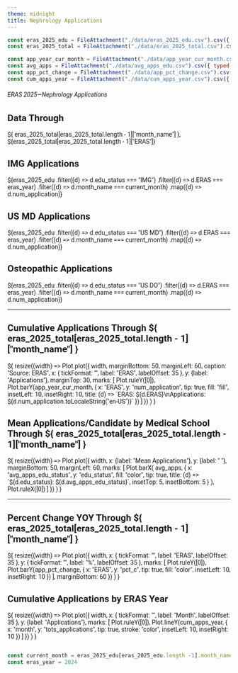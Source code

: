 ```yaml
---
theme: midnight
title: Nephrology Applications
---
```


<!-- 00 Styling -->

<style>
@import url('https://fonts.googleapis.com/css2?family=Roboto:wght@400;700&display=swap');

body {
  font-family: 'Roboto', sans-serif;
}


#observablehq-header {
  background-color: #00468b;
  border-radius: 4px;
 }

.observablehq {
  font-family: 'Roboto', sans-serif;
  font-size: 3em;
}

svg {
  font-family: 'Roboto', sans-serif;
  font-size: 14px;
}

</style>

<!-- 01 Data -->

```js
const eras_2025_edu = FileAttachment("./data/eras_2025_edu.csv").csv({ typed: true});
const eras_2025_total = FileAttachment("./data/eras_2025_total.csv").csv({ typed: true });

const app_year_cur_month = FileAttachment("./data/app_year_cur_month.csv").csv({ typed: true});  
const avg_apps = FileAttachment("./data/avg_apps_edu.csv").csv({ typed: true});
const app_pct_change = FileAttachment("./data/app_pct_change.csv").csv({ typed: true });
const cum_apps_year = FileAttachment("./data/cum_apps_year.csv").csv({ typed: true });
```

###### ERAS 2025—Nephrology Applications

<!-- 02 Cards Showing Top-Line Application Numbers -->

<div class="grid grid-cols-4">
  <div class="card">
    <h2>Data Through</h2>
    <span class="big">${
      eras_2025_total[eras_2025_total.length - 1]["month_name"]
      },  
      ${eras_2025_total[eras_2025_total.length - 1]["ERAS"]}
    </span>
  </div>
  <div class="card">
    <h2>IMG Applications</h2>
    <span class="big">${eras_2025_edu
  .filter((d) => d.edu_status === "IMG")
  .filter((d) => d.ERAS === eras_year)
  .filter((d) => d.month_name === current_month)
  .map((d) => d.num_application)}</span>
  </div>
  <div class="card">
    <h2>US MD Applications</h2>
    <span class="big">${eras_2025_edu
  .filter((d) => d.edu_status === "US MD")
  .filter((d) => d.ERAS === eras_year)
  .filter((d) => d.month_name === current_month)
  .map((d) => d.num_application)}</span>
  </div>
  <div class="card">
    <h2>Osteopathic Applications</h2>
    <span class="big">${eras_2025_edu
  .filter((d) => d.edu_status === "US DO")
  .filter((d) => d.ERAS === eras_year)
  .filter((d) => d.month_name === current_month)
  .map((d) => d.num_application)}</span>
  </div>
</div>

---

<!-- 03 Visualizations Row 1 -->

<div class="grid grid-cols-2">
  <div class="card">
  <h2><b>Cumulative Applications Through ${
      eras_2025_total[eras_2025_total.length - 1]["month_name"]
      }</b>
  </h2>
  ${
    resize((width) => Plot.plot({
      width,
      marginBottom: 50,
      marginLeft: 60,
      caption: "Source: ERAS",
       x: { tickFormat: "", label: "ERAS", labelOffset: 35 },
       y: {label: "Applications"},
       marginTop: 30,
      marks: [
        Plot.ruleY([0]),
        Plot.barY(app_year_cur_month, {
          x: "ERAS", 
          y: "num_application",
          tip: true,
          fill: "fill", 
          insetLeft: 10, 
          insetRight: 10,
          title: (d) => `ERAS: ${d.ERAS}\nApplications: ${d.num_application.toLocaleString("en-US")}`
          })
        ]
      })
    )
  }
</div>

  <div class="card">
  <h2>
    <b>Mean Applications/Candidate by Medical School Through ${
      eras_2025_total[eras_2025_total.length - 1]["month_name"]
      }
    </b>
  </h2>
  ${
    resize((width) => Plot.plot({
      width,
      x: {label: "Mean Applications"},
      y: {label: " "},
      marginBottom: 50,
      marginLeft: 60,
      marks: [
        Plot.barX(
          avg_apps,
          {
            x: "avg_apps_edu_status",
            y: "edu_status",
            fill: "color",
            tip: true,
            title: (d) => `${d.edu_status}: ${d.avg_apps_edu_status}`,
            insetTop: 5,
            insetBottom: 5
          }
        ),
        Plot.ruleX([0])  
      ]
      })
    )
  }

</div>
</div>

---

<!-- 04 Visualizations Row 2 -->

<div class="grid grid-cols-2">
  <div class="card">
  <h2>
    <b>
    Percent Change YOY Through ${
      eras_2025_total[eras_2025_total.length - 1]["month_name"]
      }
    </b>
  </h2>
  ${
    resize((width) => Plot.plot({
      width,
      x: { tickFormat: "", label: "ERAS", labelOffset: 35 },
      y: { tickFormat: "", label: "%", labelOffset: 35 },
      marks: [
        Plot.ruleY([0]),
        Plot.barY(app_pct_change, {
          x: "ERAS", 
          y: "pct_c",
          tip: true,
          fill: "color", 
          insetLeft: 10, 
          insetRight: 10
        })
      ],
      marginBottom: 60
    })
  )
}

</div>

  <div class="card">
  <h2>
    <b>
    Cumulative Applications by ERAS Year  
    </b>
  </h2>
  ${
    resize((width) => Plot.plot({
      width,
      x: { tickFormat: "", label: "Month", labelOffset: 35 },
      y: {label: "Applications"},
      marks: [
        Plot.ruleY([0]),
        Plot.lineY(cum_apps_year, {
          x: "month", 
          y: "tots_applications",
          tip: true,
          stroke: "color", 
          insetLeft: 10, 
          insetRight: 10
        })
      ]
    })
  )
}

</div>
</div>


```js

const current_month = eras_2025_edu[eras_2025_edu.length -1].month_name
const eras_year = 2024

```